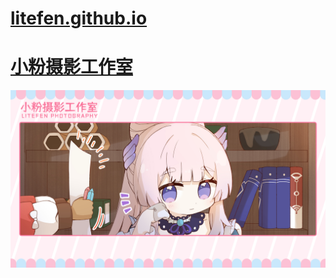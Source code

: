 # [litefen.github.io](litefen.github.io)
# [小粉摄影工作室](https://www.litefen.com)
![小粉摄影工作室](https://raw.githubusercontent.com/litefen/litefen.github.io/main/img/1.jpg)
